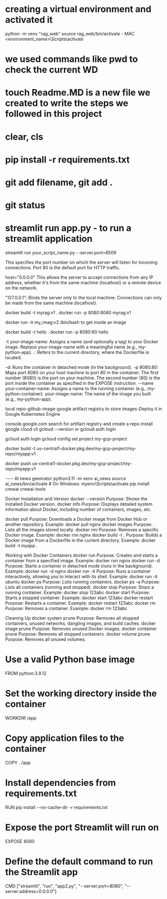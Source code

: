 # creating a virtual environment and activated it
python -m venv "rag_web"
source rag_web/bin/activate - MAC
<environment_name>\Scripts\activate

# we used commands like pwd to check the current WD
# touch Readme.MD is a new file we created to write the steps we followed in this project
# clear, cls
# pip install -r requirements.txt
# git add filename, git add .
# git status
# streamlit run app.py - to run a streamlit application
streamlit run your_script_name.py --server.port=8509

This specifies the port number on which the server will listen for incoming connections. Port 80 is the default port for HTTP traffic.

host="0.0.0.0"
This allows the server to accept connections from any IP address, whether it's from the same machine (localhost) or a remote device on the network.

"127.0.0.1": Binds the server only to the local machine. Connections can only be made from the same machine (localhost).



docker build -t myrag:v1 .
docker run -p 8080:8080 myrag:v1

docker run -it my_imag:v2 /bin/bash  to get inside an image

docker build -t hello .
docker run -p 8080:80 hello

-t your-image-name: Assigns a name (and optionally a tag) to your Docker image. Replace your-image-name with a meaningful name (e.g., my-python-app).
.: Refers to the current directory, where the Dockerfile is located.

-d: Runs the container in detached mode (in the background).
-p 8080:80: Maps port 8080 on your host machine to port 80 in the container.
The first number (8080) is the port on your machine.
The second number (80) is the port inside the container as specified in the EXPOSE instruction.
--name your-container-name: Assigns a name to the running container (e.g., my-python-container).
your-image-name: The name of the image you built (e.g., my-python-app).

local repo-github-image-google artifact registry to store images-Deploy it in Google Kubernetes Engine

console.google.com 
search for artifact registry and create a repo
install google cloud cli
gcloud --version
or gcloud auth login

gcloud auth login
gcloud config set project my-gcp-project


docker build -t us-central1-docker.pkg.dev/my-gcp-project/my-repo/myapp:v1 .


docker push us-central1-docker.pkg.dev/my-gcp-project/my-repo/myapp:v1


---- AI news geenrator
python3.11 -m venv ai_news
source ai_news/bin/activate     # On Windows: myenv\Scripts\activate
pip install crewai crewai-tools

Docker Installation and Version
docker --version
Purpose: Shows the installed Docker version.
docker info
Purpose: Displays detailed system information about Docker, including number of containers, images, etc.


docker pull <image-name>
Purpose: Downloads a Docker image from Docker Hub or another repository.
Example: docker pull nginx
docker images
Purpose: Lists all the images stored locally.
docker rmi <image-id>
Purpose: Removes a specific Docker image.
Example: docker rmi nginx
docker build -t <image-name> .
Purpose: Builds a Docker image from a Dockerfile in the current directory.
Example: docker build -t myapp .



Working with Docker Containers
docker run <image-name>
Purpose: Creates and starts a container from a specified image.
Example: docker run nginx
docker run -d <image-name>
Purpose: Starts a container in detached mode (runs in the background).
Example: docker run -d nginx
docker run -it <image-name>
Purpose: Runs a container interactively, allowing you to interact with its shell.
Example: docker run -it ubuntu
docker ps
Purpose: Lists running containers.
docker ps -a
Purpose: Lists all containers (running and stopped).
docker stop <container-id>
Purpose: Stops a running container.
Example: docker stop 123abc
docker start <container-id>
Purpose: Starts a stopped container.
Example: docker start 123abc
docker restart <container-id>
Purpose: Restarts a container.
Example: docker restart 123abc
docker rm <container-id>
Purpose: Removes a container.
Example: docker rm 123abc

 Cleaning Up
docker system prune
Purpose: Removes all stopped containers, unused networks, dangling images, and build caches.
docker image prune
Purpose: Removes unused Docker images.
docker container prune
Purpose: Removes all stopped containers.
docker volume prune
Purpose: Removes all unused volumes.



# Use a valid Python base image
FROM python:3.9.12

# Set the working directory inside the container
WORKDIR /app

# Copy application files to the container
COPY . /app

# Install dependencies from requirements.txt
RUN pip install --no-cache-dir -r requirements.txt

# Expose the port Streamlit will run on
EXPOSE 8080

# Define the default command to run the Streamlit app
CMD ["streamlit", "run", "app2.py", "--server.port=8080", "--server.address=0.0.0.0"]





